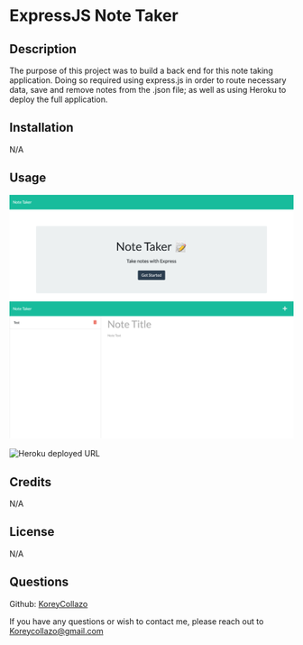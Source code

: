 # ExpressJS Note Taker

## Description
The purpose of this project was to build a back end for this note taking application. Doing so required using express.js in order to route necessary data, save and remove notes from the .json file; as well as using Heroku to deploy the full application.

## Installation
N/A

## Usage

![Note taker welcome page](/public/assets/images/screenshot.png)
![Note taking page](/public/assets/images/screenshot2.png)

![Heroku deployed URL](https://note-taker-0330.herokuapp.com/notes)


## Credits   

N/A
 
## License

N/A

## Questions
Github: [KoreyCollazo](https://github.com/KoreyCollazo)

If you have any questions or wish to contact me, please reach out to Koreycollazo@gmail.com 
